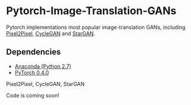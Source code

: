 # Pytorch-Image-Translation-GANs
Pytorch implementations most popular image-translation GANs, including [Pixel2Pixel](https://arxiv.org/abs/1611.07004), [CycleGAN](https://arxiv.org/pdf/1703.10593.pdf) and [StarGAN](https://arxiv.org/pdf/1711.09020.pdf).

## Dependencies
* [Anaconda (Python 2.7)](https://www.anaconda.com/download/)
* [PyTorch 0.4.0](http://pytorch.org/)


Pixel2Pixel, CycleGAN, StarGAN

Code is coming soon!
